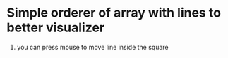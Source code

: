 # Simple orderer of array with lines to better visualizer

1. you can press mouse to move line inside the square
